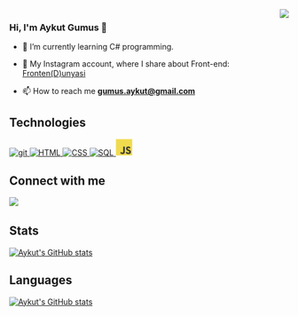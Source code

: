 <img src="/images/softdev.png" height="300" align="right" />

### Hi, I'm Aykut Gumus 👋

- 🌱 I’m currently learning C# programming.

- 📝 My Instagram account, where I share about Front-end: [Fronten(D)unyasi](https://www.instagram.com/frontendunyasi/) 

- 📫 How to reach me **gumus.aykut@gmail.com**

## Technologies

<p align="left"> 
 <a href="https://git-scm.com/" target="_blank">
    <img src="https://www.vectorlogo.zone/logos/git-scm/git-scm-icon.svg" alt="git" width="30" height="30"/>
 </a>
 
 <a href="https://www.w3schools.com/html/" target="_blank">
    <img src="https://clipartcraft.com/images/html5-logo-png-transparent-5.png" alt="HTML" width="30" height="30"/>
 </a>

 <a href="https://www.w3schools.com/css/" target="_blank">
    <img src="https://w7.pngwing.com/pngs/853/108/png-transparent-web-development-cascading-style-sheets-css3-html-web-design-axe-logo-blue-text-trademark.png" alt="CSS" width="30" height="30"/>
 </a>

  <a href="https://www.w3schools.com/sql/" target="_blank">
    <img src="https://www.windocks.com/hubfs/footer%20pages/azure-sql-banner.png" alt="SQL" width="30" height="30"/>
 </a>

 <a href="https://developer.mozilla.org/en-US/docs/Web/JavaScript" target="_blank">
    <img src="https://raw.githubusercontent.com/devicons/devicon/master/icons/javascript/javascript-original.svg" alt="javascript" width="30" height="30"/>
 </a>
</p> 


## Connect with me

<p>
<a href="https://www.linkedin.com/in/aykut-gumus/" rel="nofollow">
    <img src="https://camo.githubusercontent.com/a493f6833f99fb3c85788d6d9305e6b7a42b838e5ee5d138fd9a8214a7e77472/68747470733a2f2f696d672e736869656c64732e696f2f62616467652f6c696e6b6564696e2d2532333030373742352e7376673f267374796c653d666f722d7468652d6261646765266c6f676f3d6c696e6b6564696e266c6f676f436f6c6f723d7768697465" style="max-width:100%;"></a>
</p>

## Stats

[![Aykut's GitHub stats](https://github-readme-stats.vercel.app/api?username=aykut-gumus&show_icons=true&theme=tokyonight)](https://github.com/anuraghazra/github-readme-stats)

## Languages

[![Aykut's GitHub stats](https://github-readme-stats.vercel.app/api/top-langs/?username=aykut-gumus)](https://github.com/anuraghazra/github-readme-stats)
